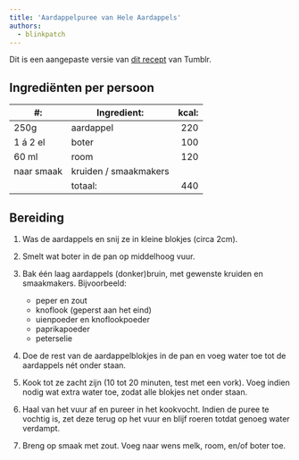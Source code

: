 ```yaml
---
title: 'Aardappelpuree van Hele Aardappels'
authors:
  - blinkpatch
---
```


Dit is een aangepaste versie van [dit recept](https://weaselle.tumblr.com/post/189359419975/my-perfect-mashed-potatoes) van Tumblr.

## Ingrediënten per persoon

| #:         | Ingredient:           | kcal: |
| ---------- | --------------------- | ----: |
| 250g       | aardappel             |   220 |
| 1 á 2 el   | boter                 |   100 |
| 60 ml      | room                  |   120 |
| naar smaak | kruiden / smaakmakers |       |
|            | totaal:               |   440 |

## Bereiding

1. Was de aardappels en snij ze in kleine blokjes (circa 2cm).

2. Smelt wat boter in de pan op middelhoog vuur.

3. Bak één laag aardappels (donker)bruin, met gewenste kruiden en smaakmakers. Bijvoorbeeld:

   - peper en zout
   - knoflook (geperst aan het eind)
   - uienpoeder en knoflookpoeder
   - paprikapoeder
   - peterselie

4. Doe de rest van de aardappelblokjes in de pan en voeg water toe tot de aardappels nét onder staan.

5. Kook tot ze zacht zijn (10 tot 20 minuten, test met een vork). Voeg indien nodig wat extra water toe, zodat alle blokjes net onder staan.

6. Haal van het vuur af en pureer in het kookvocht. Indien de puree te vochtig is, zet deze terug op het vuur en blijf roeren totdat genoeg water verdampt.

7. Breng op smaak met zout. Voeg naar wens melk, room, en/of boter toe.
